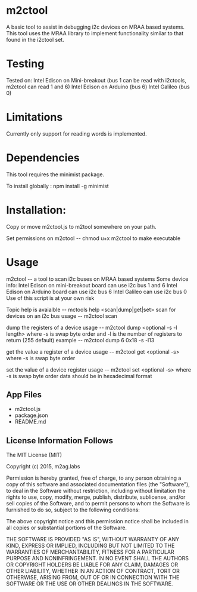 m2ctool
============================
A basic tool to assist in debugging i2c devices on MRAA based systems. This tool uses the MRAA library to implement functionality
similar to that found in the i2ctool set. 

Testing 
============================
Tested on:
Intel Edison on Mini-breakout (bus 1 can be read with i2ctools, m2ctool can read 1 and 6)
Intel Edison on Arduino (bus 6)
Intel Galileo (bus 0)

Limitations
===========================
Currently only support for reading words is implemented.

Dependencies
===========================
This tool requires the minimist package. 

To install globally : 
	npm install -g minimist 


Installation:
==========================
Copy or move m2ctool.js to m2tool somewhere on your path. 

Set permissions on m2ctool -- chmod u+x m2ctool to make executable
 
Usage
=========================
m2ctool -- a tool to scan i2c buses on MRAA based systems
Some device info:
Intel Edison on mini-breakout board can use i2c bus 1 and 6
Intel Edison on Arduino board can use i2c bus 6
Intel Galileo can use i2c bus 0
Use of this script is at your own risk

Topic help is avaialble -- mctools help <scan|dump|get|set>
scan for devices on an i2c bus
usage -- m2ctool scan <bus number>

dump  the registers of a device
usage -- m2ctool dump <bus number> <device address> <optional -s -l length>
where -s is swap byte order and -l is the number of registers to return (255 default)
example -- m2ctool dump 6 0x18 -s -l13

get the value a register of a device
usage -- m2ctool get <bus number> <device address> <register address> <optional -s>
where -s is swap byte order

set the value of a device register
usage -- m2ctool set <bus number> <device address> <register address> <data> <optional -s>
where -s is swap byte order
data should be in hexadecimal format


 App Files
---------------------------
* m2ctool.js
* package.json
* README.md

License Information Follows
---------------------------
The MIT License (MIT)

Copyright (c) 2015, m2ag.labs

Permission is hereby granted, free of charge, to any person obtaining a copy
of this software and associated documentation files (the "Software"), to deal
in the Software without restriction, including without limitation the rights
to use, copy, modify, merge, publish, distribute, sublicense, and/or sell
copies of the Software, and to permit persons to whom the Software is
furnished to do so, subject to the following conditions:

The above copyright notice and this permission notice shall be included in
all copies or substantial portions of the Software.

THE SOFTWARE IS PROVIDED "AS IS", WITHOUT WARRANTY OF ANY KIND, EXPRESS OR
IMPLIED, INCLUDING BUT NOT LIMITED TO THE WARRANTIES OF MERCHANTABILITY,
FITNESS FOR A PARTICULAR PURPOSE AND NONINFRINGEMENT. IN NO EVENT SHALL THE
AUTHORS OR COPYRIGHT HOLDERS BE LIABLE FOR ANY CLAIM, DAMAGES OR OTHER
LIABILITY, WHETHER IN AN ACTION OF CONTRACT, TORT OR OTHERWISE, ARISING FROM,
OUT OF OR IN CONNECTION WITH THE SOFTWARE OR THE USE OR OTHER DEALINGS IN
THE SOFTWARE.